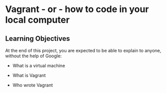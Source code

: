 # Vagrant - or - how to code in your local computer


## Learning Objectives

At the end of this project, you are expected to be able to explain to anyone, without the help of Google:

* What is a virtual machine

* What is Vagrant

* Who wrote Vagrant

